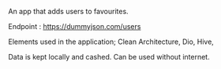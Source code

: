 An app that adds users to favourites.

Endpoint : https://dummyjson.com/users

Elements used in the application;
Clean Architecture,
Dio,
Hive,

Data is kept locally and cashed. Can be used without internet.

